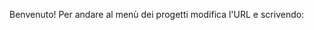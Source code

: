 Benvenuto! Per andare al menù dei progetti modifica l'URL e scrivendo: <a href="https://lorenzorosas.github.io/Tpsit/lorenzorosas.html">
